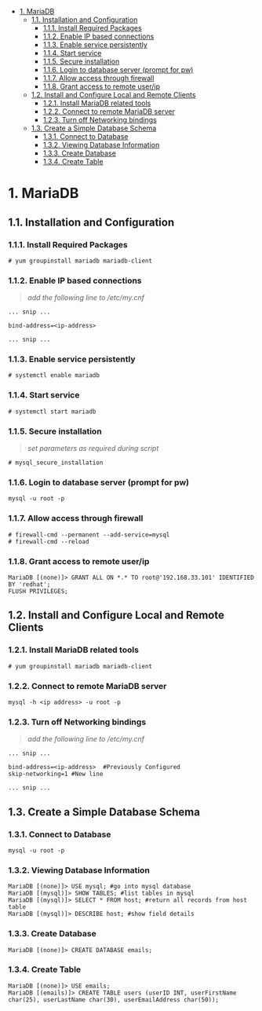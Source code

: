 <!-- TOC -->

- [1. MariaDB](#1-mariadb)
    - [1.1. Installation and Configuration](#11-installation-and-configuration)
        - [1.1.1. Install Required Packages](#111-install-required-packages)
        - [1.1.2. Enable IP based connections](#112-enable-ip-based-connections)
        - [1.1.3. Enable service persistently](#113-enable-service-persistently)
        - [1.1.4. Start service](#114-start-service)
        - [1.1.5. Secure installation](#115-secure-installation)
        - [1.1.6. Login to database server (prompt for pw)](#116-login-to-database-server-prompt-for-pw)
        - [1.1.7. Allow access through firewall](#117-allow-access-through-firewall)
        - [1.1.8. Grant access to remote user/ip](#118-grant-access-to-remote-userip)
    - [1.2. Install and Configure Local and Remote Clients](#12-install-and-configure-local-and-remote-clients)
        - [1.2.1. Install MariaDB related tools](#121-install-mariadb-related-tools)
        - [1.2.2. Connect to remote MariaDB server](#122-connect-to-remote-mariadb-server)
        - [1.2.3. Turn off Networking bindings](#123-turn-off-networking-bindings)
    - [1.3. Create a Simple Database Schema](#13-create-a-simple-database-schema)
        - [1.3.1. Connect to Database](#131-connect-to-database)
        - [1.3.2. Viewing Database Information](#132-viewing-database-information)
        - [1.3.3. Create Database](#133-create-database)
        - [1.3.4. Create Table](#134-create-table)

<!-- /TOC -->

# 1. MariaDB

## 1.1. Installation and Configuration

### 1.1.1. Install Required Packages

``` shell
# yum groupinstall mariadb mariadb-client
```

### 1.1.2. Enable IP based connections

>*add the following line to /etc/my.cnf*

``` shell
... snip ...

bind-address=<ip-address>

... snip ...
```

### 1.1.3. Enable service persistently

``` shell
# systemctl enable mariadb
```

### 1.1.4. Start service

``` shell
# systemctl start mariadb
```

### 1.1.5. Secure installation

>*set parameters as required during script*

``` shell
# mysql_secure_installation
```

### 1.1.6. Login to database server (prompt for pw)

``` shell
mysql -u root -p
```

### 1.1.7. Allow access through firewall

``` shell
# firewall-cmd --permanent --add-service=mysql
# firewall-cmd --reload
```

### 1.1.8. Grant access to remote user/ip

``` shell
MariaDB [(none)]> GRANT ALL ON *.* TO root@'192.168.33.101' IDENTIFIED BY 'redhat';
FLUSH PRIVILEGES;
```

## 1.2. Install and Configure Local and Remote Clients

### 1.2.1. Install MariaDB related tools

``` shell
# yum groupinstall mariadb mariadb-client
```

### 1.2.2. Connect to remote MariaDB server

``` shell
mysql -h <ip address> -u root -p
```

### 1.2.3. Turn off Networking bindings

>*add the following line to /etc/my.cnf*

``` shell
... snip ...

bind-address=<ip-address>  #Previously Configured
skip-networking=1 #New line

... snip ...
```

## 1.3. Create a Simple Database Schema

### 1.3.1. Connect to Database

``` shell
mysql -u root -p
```

### 1.3.2. Viewing Database Information

``` shell
MariaDB [(none)]> USE mysql; #go into mysql database
MariaDB [(mysql)]> SHOW TABLES; #list tables in mysql
MariaDB [(mysql)]> SELECT * FROM host; #return all records from host table
MariaDB [(mysql)]> DESCRIBE host; #show field details
```

### 1.3.3. Create Database

``` shell
MariaDB [(none)]> CREATE DATABASE emails;
```

### 1.3.4. Create Table

``` shell
MariaDB [(none)]> USE emails;
MariaDB [(emails)]> CREATE TABLE users (userID INT, userFirstName char(25), userLastName char(30), userEmailAddress char(50));
```

